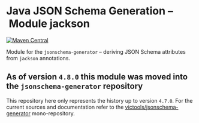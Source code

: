 # Java JSON Schema Generation – Module jackson
[![Maven Central](https://maven-badges.herokuapp.com/maven-central/com.github.victools/jsonschema-module-jackson/badge.svg)](https://maven-badges.herokuapp.com/maven-central/com.github.victools/jsonschema-module-jackson)

Module for the `jsonschema-generator` – deriving JSON Schema attributes from `jackson` annotations.

## As of version `4.8.0` this module was moved into the `jsonschema-generator` repository

This repository here only represents the history up to version `4.7.0`.
For the current sources and documentation refer to the [victools/jsonschema-generator](https://github.com/victools/jsonschema-generator) mono-repository.

